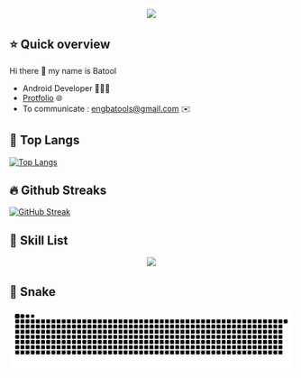 
 <p align="center">
  <!-- Typing SVG by DenverCoder1 - https://github.com/DenverCoder1/readme-typing-svg -->
  <a href="https://github.com/batooldshilleh/readme-typing-svg">
    <img src="https://readme-typing-svg.demolab.com/?lines=Android%20web%20and%20app%20developer💻;Computer%20Engineer%20👷;5%2B%20years%20of%20coding%20experience%20💪;Always%20learning%20new%20things%20🦕&font=Fira%20Code&center=true&width=440&height=45&color=555555&vCenter=true&pause=1000&size=22" /></a>
</p>

 ## ⭐ Quick overview
 Hi there 👋 my name is Batool
 -  Android Developer 👩🏻‍💻
 - [Protfolio](https://cerulean-crostata-47be35.netlify.app/) 🌐
 - To communicate : engbatools@gmail.com ✉️
 
<!--## GitHub stats
![Anurag's GitHub stats](https://github-readme-stats.vercel.app/api?username=batooldshilleh&show_icons=true&theme=dark)
-->
## 🏅 Top Langs
[![Top Langs](https://github-readme-stats.vercel.app/api/top-langs/?username=batooldshilleh&layout=compact)]([https://github.com/anuraghazra/github-readme-stats](https://github.com/batooldshilleh?tab=repositories))


## 🔥 Github Streaks
[![GitHub Streak](https://streak-stats.demolab.com/?user=batooldshilleh)](https://git.io/streak-stats)

## 💙 Skill List
<p align="center">
  <a href="https://skillicons.dev">
    <img src="https://skillicons.dev/icons?i=git,androidstudio,arduino,bootstrap,c,cpp,css,dart,discord,flutter,github,html,js,linux,py,docker,eclipse,firebase,jenkins,mongodb,mysql,netlify,nodejs,postman,vscode" />
  </a>
</p>


## 🐍 Snake
![Snake animation](https://raw.githubusercontent.com/batooldshilleh/batooldshilleh/output/github-contribution-grid-snake.svg)         
